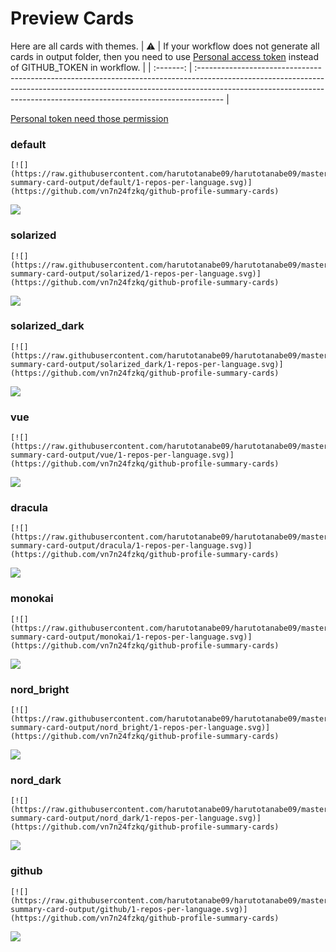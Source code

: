 
# Preview Cards

Here are all cards with themes.
| :warning: | If your workflow does not generate all cards in output folder, then you need to use [Personal access token](https://docs.github.com/en/actions/configuring-and-managing-workflows/creating-and-storing-encrypted-secrets) instead of GITHUB_TOKEN in workflow. |
| :-------: | :------------------------------------------------------------------------------------------------------------------------------------------------------------------------------------------------------------------------------------------------ |

[Personal token need those permission](https://github.com/vn7n24fzkq/github-profile-summary-cards/wiki/Personal-access-token-permissions)


### default


```
[![](https://raw.githubusercontent.com/harutotanabe09/harutotanabe09/master/profile-summary-card-output/default/1-repos-per-language.svg)](https://github.com/vn7n24fzkq/github-profile-summary-cards)
```
![](https://raw.githubusercontent.com/harutotanabe09/harutotanabe09/master/profile-summary-card-output/default/1-repos-per-language.svg)


### solarized


```
[![](https://raw.githubusercontent.com/harutotanabe09/harutotanabe09/master/profile-summary-card-output/solarized/1-repos-per-language.svg)](https://github.com/vn7n24fzkq/github-profile-summary-cards)
```
![](https://raw.githubusercontent.com/harutotanabe09/harutotanabe09/master/profile-summary-card-output/solarized/1-repos-per-language.svg)


### solarized_dark


```
[![](https://raw.githubusercontent.com/harutotanabe09/harutotanabe09/master/profile-summary-card-output/solarized_dark/1-repos-per-language.svg)](https://github.com/vn7n24fzkq/github-profile-summary-cards)
```
![](https://raw.githubusercontent.com/harutotanabe09/harutotanabe09/master/profile-summary-card-output/solarized_dark/1-repos-per-language.svg)


### vue


```
[![](https://raw.githubusercontent.com/harutotanabe09/harutotanabe09/master/profile-summary-card-output/vue/1-repos-per-language.svg)](https://github.com/vn7n24fzkq/github-profile-summary-cards)
```
![](https://raw.githubusercontent.com/harutotanabe09/harutotanabe09/master/profile-summary-card-output/vue/1-repos-per-language.svg)


### dracula


```
[![](https://raw.githubusercontent.com/harutotanabe09/harutotanabe09/master/profile-summary-card-output/dracula/1-repos-per-language.svg)](https://github.com/vn7n24fzkq/github-profile-summary-cards)
```
![](https://raw.githubusercontent.com/harutotanabe09/harutotanabe09/master/profile-summary-card-output/dracula/1-repos-per-language.svg)


### monokai


```
[![](https://raw.githubusercontent.com/harutotanabe09/harutotanabe09/master/profile-summary-card-output/monokai/1-repos-per-language.svg)](https://github.com/vn7n24fzkq/github-profile-summary-cards)
```
![](https://raw.githubusercontent.com/harutotanabe09/harutotanabe09/master/profile-summary-card-output/monokai/1-repos-per-language.svg)


### nord_bright


```
[![](https://raw.githubusercontent.com/harutotanabe09/harutotanabe09/master/profile-summary-card-output/nord_bright/1-repos-per-language.svg)](https://github.com/vn7n24fzkq/github-profile-summary-cards)
```
![](https://raw.githubusercontent.com/harutotanabe09/harutotanabe09/master/profile-summary-card-output/nord_bright/1-repos-per-language.svg)


### nord_dark


```
[![](https://raw.githubusercontent.com/harutotanabe09/harutotanabe09/master/profile-summary-card-output/nord_dark/1-repos-per-language.svg)](https://github.com/vn7n24fzkq/github-profile-summary-cards)
```
![](https://raw.githubusercontent.com/harutotanabe09/harutotanabe09/master/profile-summary-card-output/nord_dark/1-repos-per-language.svg)


### github


```
[![](https://raw.githubusercontent.com/harutotanabe09/harutotanabe09/master/profile-summary-card-output/github/1-repos-per-language.svg)](https://github.com/vn7n24fzkq/github-profile-summary-cards)
```
![](https://raw.githubusercontent.com/harutotanabe09/harutotanabe09/master/profile-summary-card-output/github/1-repos-per-language.svg)

